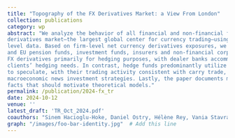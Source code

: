 ```yaml
---
title: "Topography of the FX Derivatives Market: a View From London"
collection: publications
category: wp
abstract: "We analyze the behavior of all financial and non-financial firms active in the UK FX
derivatives market—the largest global center for currency trading—using transaction-
level data. Based on firm-level net currency derivatives exposures, we find that UK
and EU pension funds, investment funds, insurers and non-financial corporations use
FX derivatives primarily for hedging purposes, with dealer banks accommodating these
clients’ hedging needs. In contrast, hedge funds predominantly utilize FX derivatives
to speculate, with their trading activity consistent with carry trade, momentum, and
macroeconomic news investment strategies. Lastly, the paper documents many novel
facts that should motivate theoretical models."
permalink: /publication/2024-fx_tr
date: 2024-10-12
venue: ''
latest_draft: 'TR_Oct_2024.pdf'
coauthors: "Sinem Hacioglu-Hoke, Daniel Ostry, Hélène Rey, Vania Stavrakeva, Jenny Tang"
graph: "/images/foo-bar-identity.jpg"  # Add this line
---
```

